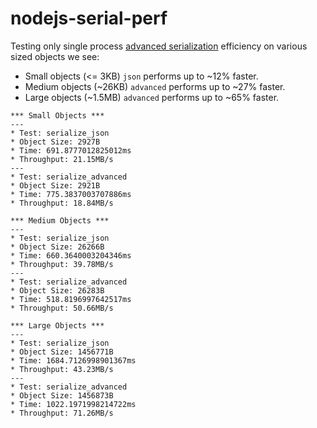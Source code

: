 # nodejs-serial-perf

Testing only single process
[advanced serialization](https://nodejs.org/api/child_process.html#child_process_advanced_serialization)
efficiency on various sized objects we see:

* Small objects (<= 3KB) `json` performs up to ~12% faster.
* Medium objects (~26KB) `advanced` performs up to ~27% faster.
* Large objects (~1.5MB) `advanced` performs up to ~65% faster.

```
*** Small Objects ***
---
* Test: serialize_json
* Object Size: 2927B
* Time: 691.8777012825012ms
* Throughput: 21.15MB/s
---
* Test: serialize_advanced
* Object Size: 2921B
* Time: 775.3837003707886ms
* Throughput: 18.84MB/s

*** Medium Objects ***
---
* Test: serialize_json
* Object Size: 26266B
* Time: 660.3640003204346ms
* Throughput: 39.78MB/s
---
* Test: serialize_advanced
* Object Size: 26283B
* Time: 518.8196997642517ms
* Throughput: 50.66MB/s

*** Large Objects ***
---
* Test: serialize_json
* Object Size: 1456771B
* Time: 1684.7126998901367ms
* Throughput: 43.23MB/s
---
* Test: serialize_advanced
* Object Size: 1456873B
* Time: 1022.1971998214722ms
* Throughput: 71.26MB/s
```
